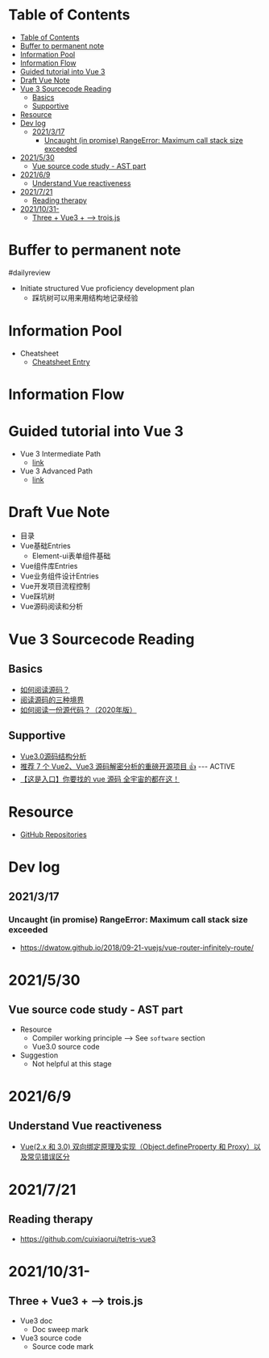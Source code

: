 # Table of Contents
- [Table of Contents](#table-of-contents)
- [Buffer to permanent note](#buffer-to-permanent-note)
- [Information Pool](#information-pool)
- [Information Flow](#information-flow)
- [Guided tutorial into Vue 3](#guided-tutorial-into-vue-3)
- [Draft Vue Note](#draft-vue-note)
- [Vue 3 Sourcecode Reading](#vue-3-sourcecode-reading)
  - [Basics](#basics)
  - [Supportive](#supportive)
- [Resource](#resource)
- [Dev log](#dev-log)
  - [2021/3/17](#2021317)
    - [Uncaught (in promise) RangeError: Maximum call stack size exceeded](#uncaught-in-promise-rangeerror-maximum-call-stack-size-exceeded)
- [2021/5/30](#2021530)
  - [Vue source code study - AST part](#vue-source-code-study---ast-part)
- [2021/6/9](#202169)
  - [Understand Vue reactiveness](#understand-vue-reactiveness)
- [2021/7/21](#2021721)
  - [Reading therapy](#reading-therapy)
- [2021/10/31-](#20211031-)
  - [Three + Vue3 + --> trois.js](#three--vue3-----troisjs)

# Buffer to permanent note
#dailyreview

- Initiate structured Vue proficiency development plan
  - 踩坑树可以用来用结构地记录经验

# Information Pool
- Cheatsheet
  - [Cheatsheet Entry](https://www.vuemastery.com/courses-path/intermediate)

# Information Flow

# Guided tutorial into Vue 3
- Vue 3 Intermediate Path
  - [link](https://www.vuemastery.com/courses-path/intermediate)
- Vue 3 Advanced Path
  - [link](https://www.vuemastery.com/courses-path/intermediate)
# Draft Vue Note
- 目录
- Vue基础Entries
  - Element-ui表单组件基础
- Vue组件库Entries
- Vue业务组件设计Entries
- Vue开发项目流程控制
- Vue踩坑树
- Vue源码阅读和分析


# Vue 3 Sourcecode Reading
## Basics
- [如何阅读源码？](https://segmentfault.com/a/1190000022477187)
- [阅读源码的三种境界](https://juejin.cn/post/6844903603690291207)
- [如何阅读一份源代码？（2020年版）](https://www.codedump.info/post/20200605-how-to-read-code-v2020/)
## Supportive
- [Vue3.0源码结构分析](https://juejin.cn/post/6872529030260719623)
- [推荐 7 个 Vue2、Vue3 源码解密分析的重磅开源项目 👍](https://juejin.cn/post/6942492146725290020) --- ACTIVE
- [【这是入口】你要找的 vue 源码 全宇宙的都在这！](https://github.com/vue3/vue3-News/issues/16)
# Resource
- [GitHub Repositories](https://github.com/orgs/vuejs/repositories)

# Dev log
## 2021/3/17
### Uncaught (in promise) RangeError: Maximum call stack size exceeded
- https://dwatow.github.io/2018/09-21-vuejs/vue-router-infinitely-route/


# 2021/5/30
## Vue source code study - AST part
- Resource
  - Compiler working principle --> See `software` section
  - Vue3.0 source code
- Suggestion
  - Not helpful at this stage

# 2021/6/9
## Understand Vue reactiveness
- [Vue(2.x 和 3.0) 双向绑定原理及实现（Object.defineProperty 和 Proxy）以及常见错误区分](https://juejin.cn/post/6844904149239201800#heading-5)

# 2021/7/21
## Reading therapy
- https://github.com/cuixiaorui/tetris-vue3

# 2021/10/31-
## Three + Vue3 + --> trois.js
- Vue3 doc
  - Doc sweep mark
- Vue3 source code
  - Source code mark
